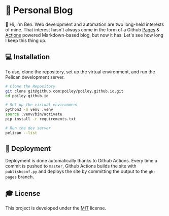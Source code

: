 # :page_facing_up: Personal Blog

:wave: Hi, I'm Ben. Web development and automation are two long-held interests of mine. That interest hasn't 
always come in the form of a Github [Pages](https://pages.github.com/) & [Actions](https://github.com/features/actions) 
powered Markdown-based blog, but now it has. Let's see how long I keep this thing up.

## :computer: Installation

To use, clone the repository, set up the virtual environment, and run the Pelican development server.

```bash
# Clone the Repository
git clone git@github.com:poiley/poiley.github.io.git
cd poiley.github.io

# Set up the virtual environment
python3 -m venv .venv
source .venv/bin/activate
pip install -r requirements.txt

# Run the dev server
pelican --list
```
    
## :iphone: Deployment

Deployment is done automatically thanks to Github Actions. Every time a commit is pushed to `master`, Github
Actions builds the site with `publishconf.py` and deploys the site by committing the output to the `gh-pages` branch.


## :mortar_board: License

This project is developed under the [MIT](https://choosealicense.com/licenses/mit/) license.
